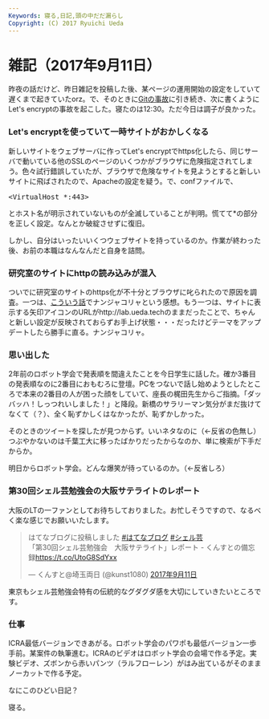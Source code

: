 ```yaml
---
Keywords: 寝る,日記,頭の中だだ漏らし
Copyright: (C) 2017 Ryuichi Ueda
---
```


# 雑記（2017年9月11日）
昨夜の話だけど、昨日雑記を投稿した後、某ページの運用開始の設定をしていて遅くまで起きていたorz。で、そのときに<a href="/?post=10351">Gitの事故</a>に引き続き、次に書くようにLet's encryptの事故を起こした。寝たのは12:30。ただ今日は調子が良かった。

<h3>Let's encryptを使っていて一時サイトがおかしくなる</h3>

新しいサイトをウェブサーバに作ってLet's encryptでhttps化したら、同じサーバで動いている他のSSLのページのいくつかがブラウザに危険指定されてしまう。色々試行錯誤していたが、ブラウザで危険なサイトを見ようとすると新しいサイトに飛ばされたので、Apacheの設定を疑う。で、confファイルで、

<pre>
&lt;VirtualHost *:443&gt;
</pre>

とホスト名が明示されていないものが全滅していることが判明。慌てて*の部分を正しく設定。なんとか破綻させずに復旧。

しかし、自分はいったいいくつウェブサイトを持っているのか。作業が終わった後、お前の本職はなんなんだと自身を詰問。

<h3>研究室のサイトにhttpの読み込みが混入</h3>

ついでに研究室のサイトのhttps化が不十分とブラウザに叱られたので原因を調査。一つは、<a href="http://xn--lcki7of.jp/848/">こういう話</a>でナンジャコリャという感想。もう一つは、サイトに表示する矢印アイコンのURLがhttp://lab.ueda.techのままだったことで、ちゃんと新しい設定が反映されておらずお手上げ状態・・・だったけどテーマをアップデートしたら勝手に直る。ナンジャコリャ。

<h3>思い出した</h3>

2年前のロボット学会で発表順を間違えたことを今日学生に話した。確か3番目の発表順なのに2番目におもむろに登壇。PCをつないで話し始めようとしたところで本来の2番目の人が困った顔をしていて、座長の梶田先生からご指摘。「ダッバッハ！しっつれいしました！」と降段。新橋のサラリーマン気分がまだ抜けてなくて（？）、全く恥ずかしくはなかったが、恥ずかしかった。

そのときのツイートを探したが見つからず。いいネタなのに（←反省の色無し）つぶやかないのは千葉工大に移ったばかりだったからなのか、単に検索が下手だからか。

明日からロボット学会。どんな爆笑が待っているのか。（←反省しろ）


<h3>第30回シェル芸勉強会の大阪サテライトのレポート</h3>

大阪のLTの一ファンとしてお待ちしておりました。お忙しそうですので、なるべく楽な感じでお願いいたします。

<blockquote class="twitter-tweet" data-lang="ja"><p lang="ja" dir="ltr">はてなブログに投稿しました <a href="https://twitter.com/hashtag/%E3%81%AF%E3%81%A6%E3%81%AA%E3%83%96%E3%83%AD%E3%82%B0?src=hash">#はてなブログ</a> <a href="https://twitter.com/hashtag/%E3%82%B7%E3%82%A7%E3%83%AB%E8%8A%B8?src=hash">#シェル芸</a><br>「第30回シェル芸勉強会　大阪サテライト」レポート - くんすとの備忘録<a href="https://t.co/UtoG8SdYxx">https://t.co/UtoG8SdYxx</a></p>&mdash; くんすと@埼玉両日 (@kunst1080) <a href="https://twitter.com/kunst1080/status/907240151222444032">2017年9月11日</a></blockquote> <script async src="//platform.twitter.com/widgets.js" charset="utf-8"></script>

東京もシェル芸勉強会特有の伝統的なグダグダ感を大切にしていきたいところです。

<h3>仕事</h3>

ICRA最低バージョンできあがる。ロボット学会のパワポも最低バージョン一歩手前。某案件の執筆進む。ICRAのビデオはロボット学会の会場で作る予定。実験ビデオ、ズボンから赤いパンツ（ラルフローレン）がはみ出ているがそのままノーカットで作る予定。

なにこのひどい日記？

寝る。

